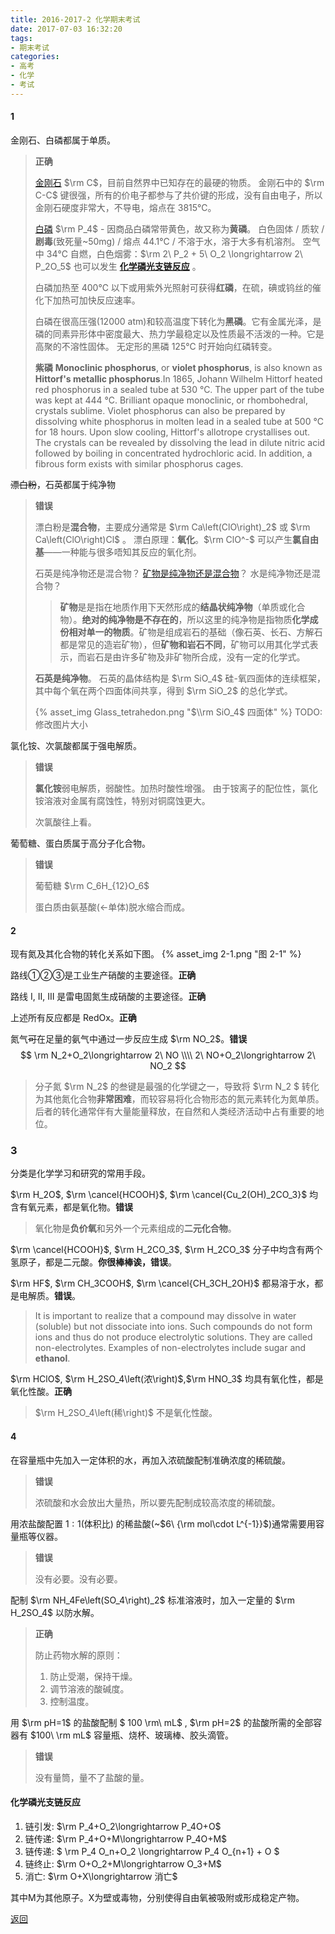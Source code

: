 ```yaml
---
title: 2016-2017-2 化学期末考试
date: 2017-07-03 16:32:20
tags:
- 期末考试
categories:
- 高考
- 化学
- 考试
---
```


#### 1

金刚石、白磷都属于单质。

>**正确**
>
>[金刚石][金刚石] $\rm C$，目前自然界中已知存在的最硬的物质。
>金刚石中的 $\rm C-C$ 键很强，所有的价电子都参与了共价键的形成，没有自由电子，所以金刚石硬度非常大，不导电，熔点在 3815℃。
>
>[白磷][白磷] $\rm P_4$ - 因商品白磷常带黄色，故又称为**黄磷**。
>白色固体 / 质软 / **剧毒**(致死量~50mg) / 熔点 44.1℃ / 不溶于水，溶于大多有机溶剂。
>空气中 34℃ 自燃，白色烟雾：$\rm 2\ P_2 + 5\ O_2 \longrightarrow 2\ P_2O_5$
>也可以发生<span id = "1-1"> [**化学磷光支链反应**](#PChainReaction) </span>。	
>
>白磷加热至 400℃ 以下或用紫外光照射可获得**红磷**，在硫，碘或钨丝的催化下加热可加快反应速率。
>
>白磷在很高压强(12000 atm)和较高温度下转化为**黑磷**。它有金属光泽，是磷的同素异形体中密度最大、热力学最稳定以及性质最不活泼的一种。它是高聚的不溶性固体。
>无定形的黑磷 125℃ 时开始向红磷转变。
>
>**紫磷**
>**Monoclinic phosphorus**, or **violet phosphorus**, is also known as **Hittorf's metallic phosphorus**.In 1865, Johann Wilhelm Hittorf heated red phosphorus in a sealed tube at 530 °C. The upper part of the tube was kept at 444 °C. Brilliant opaque monoclinic, or rhombohedral, crystals sublime. Violet phosphorus can also be prepared by dissolving white phosphorus in molten lead in a sealed tube at 500 °C for 18 hours. Upon slow cooling, Hittorf's allotrope crystallises out. The crystals can be revealed by dissolving the lead in dilute nitric acid followed by boiling in concentrated hydrochloric acid. In addition, a fibrous form exists with similar phosphorus cages.

<!-- more -->

~~漂白粉~~，石英都属于纯净物

>**错误**
>
>漂白粉是**混合物**，主要成分通常是 $\rm Ca\left(ClO\right)_2$ 或 $\rm Ca\left(ClO\right)Cl$ 。
>漂白原理：**氧化**。$\rm ClO^-$ 可以产生**氯自由基**——一种能与很多唔知其反应的氧化剂。
>
>石英是纯净物还是混合物？
>[矿物是纯净物还是混合物](https://www.zhihu.com/question/21311152)？
>水是纯净物还是混合物？
>
>> **矿物**是是指在地质作用下天然形成的**结晶状纯净物**（单质或化合物）。**绝对的纯净物是不存在的**，所以这里的纯净物是指物质**化学成份相对单一的物质**。矿物是组成岩石的基础（像石英、长石、方解石都是常见的造岩矿物），但**矿物和岩石不同**，矿物可以用其化学式表示，而岩石是由许多矿物及非矿物所合成，没有一定的化学式。
>
>**石英是纯净物**。
>石英的晶体结构是 $\rm SiO_4$ 硅-氧四面体的连续框架，其中每个氧在两个四面体间共享，得到 $\rm SiO_2$ 的总化学式。
>
>{% asset_img Glass_tetrahedon.png "$\\rm SiO_4$ 四面体" %}
>TODO: 修改图片大小

氯化铵、次氯酸都属于强电解质。

>**错误**
>
>**氯化铵**弱电解质，弱酸性。加热时酸性增强。
>由于铵离子的配位性，氯化铵溶液对金属有腐蚀性，特别对铜腐蚀更大。
>
>次氯酸往上看。

葡萄糖、蛋白质属于高分子化合物。

>**错误**
>
>葡萄糖 $\rm C_6H_{12}O_6$
>
>蛋白质由氨基酸(←单体)脱水缩合而成。

#### 2

现有氮及其化合物的转化关系如下图。
{% asset_img 2-1.png "图 2-1" %}

路线①②③是工业生产硝酸的主要途径。**正确**

路线 I, II, III 是雷电固氮生成硝酸的主要途径。**正确**

上述所有反应都是 RedOx。**正确**

氮气~~可~~在足量的氨气中通过一步反应生成 $\rm NO_2$。**错误**
$$
\rm
N_2+O_2\longrightarrow 2\ NO \\\\
2\ NO+O_2\longrightarrow 2\ NO_2
$$

>分子氮 $\rm N_2$ 的叁键是最强的化学键之一，导致将 $\rm N_2 $ 转化为其他氮化合物**非常困难**，而较容易将化合物形态的氮元素转化为氮单质。后者的转化通常伴有大量能量释放，在自然和人类经济活动中占有重要的地位。

### 3

分类是化学学习和研究的常用手段。

$\rm H_2O$, $\rm \cancel{HCOOH}$, $\rm \cancel{Cu_2(OH)_2CO_3}$ 均含有氧元素，都是氧化物。**错误**

>氧化物是**负价氧**和另外一个元素组成的**二元化合物**。

$\rm \cancel{HCOOH}$, $\rm H_2CO_3$, $\rm H_2CO_3$ 分子中均含有两个氢原子，都是二元酸。**你很棒棒诶，错误**。

$\rm HF$, $\rm CH_3COOH$, $\rm \cancel{CH_3CH_2OH}$ 都易溶于水，都是电解质。**错误**。

> It is important to realize that a compound may dissolve in water (soluble) but not dissociate into ions. Such compounds do not form ions and thus do not produce electrolytic solutions. They are called non-electrolytes. Examples of non-electrolytes include sugar and **ethanol**.

$\rm HClO$, $\rm H_2SO_4\left(浓\right)$,$\rm HNO_3$ 均具有氧化性，都是氧化性酸。**正确**

> $\rm H_2SO_4\left(稀\right)$ 不是氧化性酸。

#### 4

在容量瓶中先加入一定体积的水，再加入浓硫酸配制准确浓度的稀硫酸。

> **错误**
>
> 浓硫酸和水会放出大量热，所以要先配制成较高浓度的稀硫酸。

用浓盐酸配置 $1:1$(体积比) 的稀盐酸(~$6\ {\rm mol\cdot L^{-1}}$)通常需要用容量瓶等仪器。

>**错误**
>
>没有必要。没有必要。

配制 $\rm NH_4Fe\left(SO_4\right)_2$ 标准溶液时，加入一定量的 $\rm H_2SO_4$ 以防水解。

>**正确**
>
>防止药物水解的原则：
>
>1. 防止受潮，保持干燥。
>2. 调节溶液的酸碱度。
>3. 控制温度。

用 $\rm pH=1$ 的盐酸配制 $ 100 \rm\ mL$ , $\rm pH=2$ 的盐酸所需的全部容器有 $100\ \rm mL$ 容量瓶、烧杯、玻璃棒、胶头滴管。

> **错误**
>
> 没有量筒，量不了盐酸的量。



#### <span id = "PChainReaction">化学磷光支链反应</span>

1. 链引发: $\rm P_4+O_2\longrightarrow P_4O+O$
2. 链传递: $\rm P_4+O+M\longrightarrow P_4O+M$
3. 链传递: $ \rm P_4 O_n+O_2 \longrightarrow P_4 O_{n+1} + O $
4. 链终止: $\rm O+O_2+M\longrightarrow O_3+M$
5. 消亡: $\rm O+X\longrightarrow 消亡$

其中M为其他原子。X为壁或毒物，分别使得自由氧被吸附或形成稳定产物。

[返回](#1-1)

[金刚石]: https://zh.wikipedia.org/wiki/%E9%92%BB%E7%9F%B3
[白磷]:https://zh.wikipedia.org/wiki/%E7%A3%B7%E7%9A%84%E5%90%8C%E7%B4%A0%E5%BC%82%E5%BD%A2%E4%BD%93#.E7.99.BD.E7.A3.B7
